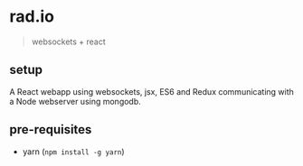 # rad.io
> websockets + react

## setup
A React webapp using websockets, jsx, ES6 and Redux communicating with a Node webserver using mongodb.

## pre-requisites
- yarn (`npm install -g yarn`)